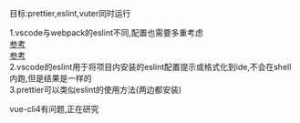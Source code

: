 目标:prettier,eslint,vuter同时运行  
  
1.vscode与webpack的eslint不同,配置也需要多重考虑  
[参考](https://www.imooc.com/wenda/detail/409298)  
[参考](https://segmentfault.com/q/1010000015852118)  
2.vscode的eslint用于将项目内安装的eslint配置提示或格式化到ide,不会在shell内跑,但是结果是一样的  
3.prettier可以类似eslint的使用方法(两边都安装)

vue-cli4有问题,正在研究
